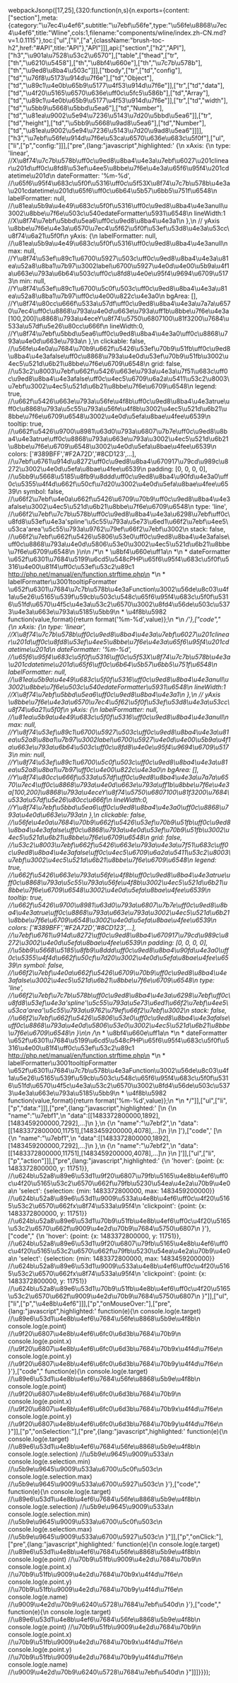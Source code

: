 webpackJsonp([17,25],{320:function(n,s){n.exports={content:["section"],meta:{category:"\u7ec4\u4ef6",subtitle:"\u7ebf\u56fe",type:"\u56fe\u8868\u7ec4\u4ef6",title:"Wline",cols:1,filename:"components/wline/index.zh-CN.md?v=1.0.1115"},toc:["ul",["li",["a",{className:"brush-toc-h2",href:"#API",title:"API"},"API"]]],api:["section",["h2","API"],["h3","\u901a\u7528\u53c2\u6570"],["table",["thead",["tr",["th","\u6210\u5458"],["th","\u8bf4\u660e"],["th","\u7c7b\u578b"],["th","\u9ed8\u8ba4\u503c"]]],["tbody",["tr",["td","config"],["td","\u76f8\u5173\u914d\u7f6e"],["td","Object"],["td","\u89c1\u4e0b\u65b9\u5177\u4f53\u914d\u7f6e"]],["tr",["td","data"],["td","\u4f20\u5165\u6570\u636e\uff0c\u5fc5\u586b"],["td","Array"],["td","\u89c1\u4e0b\u65b9\u5177\u4f53\u914d\u7f6e"]],["tr",["td","width"],["td","\u5bb9\u5668\u5bbd\u5ea6"],["td","Number"],["td","\u81ea\u9002\u5e94\u7236\u5143\u7d20\u5bbd\u5ea6"]],["tr",["td","height"],["td","\u5bb9\u5668\u9ad8\u5ea6"],["td","Number"],["td","\u81ea\u9002\u5e94\u7236\u5143\u7d20\u9ad8\u5ea6"]]]],["h3","\u7ebf\u56fe\u914d\u7f6e\u53ca\u6570\u636e\u683c\u5f0f"],["ul",["li",["p","config:"]]],["pre",{lang:"javascript",highlighted:'  <span class="token punctuation">{</span>\n    xAxis<span class="token punctuation">:</span> <span class="token punctuation">{</span>\n      type<span class="token punctuation">:</span> <span class="token string">\'linear\'</span><span class="token punctuation">,</span> <span class="token comment" spellcheck="true">//X\u8f74\u7c7b\u578b\uff0c\u9ed8\u8ba4\u4e3a\u7ebf\u6027\u201clinear\u201d\uff0c\u8fd8\u53ef\u4ee5\u8bbe\u7f6e\u4e3a\u65f6\u95f4\u201cdatetime\u201d</span>\n      dateFormatter<span class="token punctuation">:</span> <span class="token string">\'%m-%d\'</span><span class="token punctuation">,</span> <span class="token comment" spellcheck="true">//\u65f6\u95f4\u683c\u5f0f\u5316\uff0c\u5f53X\u8f74\u7c7b\u578b\u4e3a\u201cdatetime\u201d\u65f6\uff0c\u6b64\u5b57\u6bb5\u751f\u6548</span>\n      labelFormatter<span class="token punctuation">:</span> <span class="token keyword">null</span><span class="token punctuation">,</span> <span class="token comment" spellcheck="true">//\u81ea\u5b9a\u4e49\u683c\u5f0f\u5316\uff0c\u9ed8\u8ba4\u4e3anull\u3002\u8bbe\u7f6e\u503c\u540edateFormatter\u5931\u6548</span>\n      lineWidth<span class="token punctuation">:</span><span class="token number">1</span> <span class="token comment" spellcheck="true">//X\u8f74\u7ebf\u5bbd\u5ea6\uff0c\u9ed8\u8ba4\u4e3a1</span>\n    <span class="token punctuation">}</span><span class="token punctuation">,</span>\n    <span class="token comment" spellcheck="true">// yAxis \u8bbe\u7f6e\u4e3a\u6570\u7ec4\u5f62\u5f0f\u53ef\u53d8\u4e3a\u53cc\u8f74\u6a21\u5f0f</span>\n    yAxis<span class="token punctuation">:</span> <span class="token punctuation">{</span>\n      labelFormatter<span class="token punctuation">:</span> <span class="token keyword">null</span><span class="token punctuation">,</span> <span class="token comment" spellcheck="true">//\u81ea\u5b9a\u4e49\u683c\u5f0f\u5316\uff0c\u9ed8\u8ba4\u4e3anull</span>\n      max<span class="token punctuation">:</span> <span class="token keyword">null</span><span class="token punctuation">,</span> <span class="token comment" spellcheck="true">//Y\u8f74\u53ef\u89c1\u6700\u5927\u503c\uff0c\u9ed8\u8ba4\u4e3a\u81ea\u52a8\u8ba1\u7b97\u3002label\u6700\u5927\u4e0d\u4e00\u5b9a\u4f1a\u663e\u793a\u6b64\u503c\uff0c\u8fd8\u4e0e\u95f4\u9694\u6709\u5173</span>\n      min<span class="token punctuation">:</span> <span class="token keyword">null</span><span class="token punctuation">,</span>  <span class="token comment" spellcheck="true">//Y\u8f74\u53ef\u89c1\u6700\u5c0f\u503c\uff0c\u9ed8\u8ba4\u4e3a\u81ea\u52a8\u8ba1\u7b97\uff0c\u4e00\u822c\u4e3a0</span>\n      bgArea<span class="token punctuation">:</span> <span class="token punctuation">[</span><span class="token punctuation">]</span><span class="token punctuation">,</span> <span class="token comment" spellcheck="true">//Y\u8f74\u80cc\u666f\u533a\u57df\uff0c\u9ed8\u8ba4\u4e3a\u7a7a\u6570\u7ec4\uff0c\u8868\u793a\u4e0d\u663e\u793a\uff1b\u8bbe\u7f6e\u4e3a[100,200]\u8868\u793a\u4eceY\u8f74\u5750\u6807100\u81f3200\u7684\u533a\u57df\u5e26\u80cc\u666f</span>\n      lineWidth<span class="token punctuation">:</span><span class="token number">0</span><span class="token punctuation">,</span> <span class="token comment" spellcheck="true">//Y\u8f74\u7ebf\u5bbd\u5ea6\uff0c\u9ed8\u8ba4\u4e3a0\uff0c\u8868\u793a\u4e0d\u663e\u793a</span>\n    <span class="token punctuation">}</span><span class="token punctuation">,</span>\n    clickable<span class="token punctuation">:</span> <span class="token boolean">false</span><span class="token punctuation">,</span> <span class="token comment" spellcheck="true">//\u56fe\u4e0a\u7684\u70b9\u662f\u5426\u53ef\u70b9\u51fb\uff0c\u9ed8\u8ba4\u4e3afalse\uff0c\u8868\u793a\u4e0d\u53ef\u70b9\u51fb\u3002\u4ec5\u521d\u6b21\u8bbe\u7f6e\u6709\u6548</span>\n    grid<span class="token punctuation">:</span> <span class="token boolean">false</span><span class="token punctuation">,</span> <span class="token comment" spellcheck="true">//\u53c2\u8003\u7ebf\u662f\u5426\u663e\u793a\u4e3a\u7f51\u683c\uff0c\u9ed8\u8ba4\u4e3afalse\uff0c\u4ec5\u6709\u6a2a\u5411\u53c2\u8003\u7ebf\u3002\u4ec5\u521d\u6b21\u8bbe\u7f6e\u6709\u6548</span>\n    legend<span class="token punctuation">:</span> <span class="token boolean">true</span><span class="token punctuation">,</span> <span class="token comment" spellcheck="true">//\u662f\u5426\u663e\u793a\u56fe\u4f8b\uff0c\u9ed8\u8ba4\u4e3atrue\uff0c\u8868\u793a\u5c55\u793a\u56fe\u4f8b\u3002\u4ec5\u521d\u6b21\u8bbe\u7f6e\u6709\u6548\u3002\u4e0d\u5efa\u8bae\u4fee\u6539</span>\n    tooltip<span class="token punctuation">:</span> <span class="token boolean">true</span><span class="token punctuation">,</span> <span class="token comment" spellcheck="true">//\u662f\u5426\u9700\u8981\u63d0\u793a\u6807\u7b7e\uff0c\u9ed8\u8ba4\u4e3atrue\uff0c\u8868\u793a\u663e\u793a\u3002\u4ec5\u521d\u6b21\u8bbe\u7f6e\u6709\u6548\u3002\u4e0d\u5efa\u8bae\u4fee\u6539</span>\n    colors<span class="token punctuation">:</span> <span class="token punctuation">[</span><span class="token string">\'#389BFF\'</span><span class="token punctuation">,</span><span class="token string">\'#F2A72D\'</span><span class="token punctuation">,</span><span class="token string">\'#8CD123\'</span><span class="token punctuation">,</span><span class="token operator">...</span><span class="token punctuation">]</span><span class="token punctuation">,</span> <span class="token comment" spellcheck="true">//\u7ebf\u6761\u914d\u8272\uff0c\u9ed8\u8ba4\u670917\u79cd\u989c\u8272\u3002\u4e0d\u5efa\u8bae\u4fee\u6539</span>\n    padding<span class="token punctuation">:</span> <span class="token punctuation">[</span><span class="token number">0</span><span class="token punctuation">,</span> <span class="token number">0</span><span class="token punctuation">,</span> <span class="token number">0</span><span class="token punctuation">,</span> <span class="token number">0</span><span class="token punctuation">]</span><span class="token punctuation">,</span> <span class="token comment" spellcheck="true">//\u5bb9\u5668\u5185\u8fb9\u8ddd\uff0c\u9ed8\u8ba4\u90fd\u4e3a0\uff0c\u5355\u4f4d\u662f\u50cf\u7d20\u3002\u4e0d\u5efa\u8bae\u4fee\u6539</span>\n    symbol<span class="token punctuation">:</span> <span class="token boolean">false</span><span class="token punctuation">,</span> <span class="token comment" spellcheck="true">//\u66f2\u7ebf\u4e0a\u662f\u5426\u6709\u70b9\uff0c\u9ed8\u8ba4\u4e3afalse\u3002\u4ec5\u521d\u6b21\u8bbe\u7f6e\u6709\u6548</span>\n    type<span class="token punctuation">:</span> <span class="token string">\'line\'</span><span class="token punctuation">,</span> <span class="token comment" spellcheck="true">//\u66f2\u7ebf\u7c7b\u578b\uff0c\u9ed8\u8ba4\u4e3a\u6298\u7ebf\uff0c\u8fd8\u53ef\u4e3a\'spline\'\u5c55\u793a\u5e73\u6ed1\u66f2\u7ebf\u4ee5\u53ca\'area\'\u5c55\u793a\u9762\u79ef\u66f2\u7ebf\u3002</span>\n    stack<span class="token punctuation">:</span> <span class="token boolean">false</span><span class="token punctuation">,</span> <span class="token comment" spellcheck="true">//\u66f2\u7ebf\u662f\u5426\u5806\u53e0\uff0c\u9ed8\u8ba4\u4e3afalse\uff0c\u8868\u793a\u4e0d\u5806\u53e0\u3002\u4ec5\u521d\u6b21\u8bbe\u7f6e\u6709\u6548</span>\n  <span class="token punctuation">}</span>\n\n  <span class="token comment" spellcheck="true">/*\n   * \u8bf4\u660e\uff1a\n   *\n   * dateFormatter \u652f\u6301\u7684\u5199\u6cd5\u548cPHP\u65f6\u95f4\u683c\u5f0f\u5316\u4e00\u81f4\uff0c\u53ef\u53c2\u89c1 http://php.net/manual/en/function.strftime.php\n   *\n   * labelFormatter\u3001tooltipFormatter \u652f\u6301\u7684\u7c7b\u578b\u4e3aFunction\u3002\u56de\u8c03\u4f1a\u5e26\u5165\u539f\u59cb\u503c\u548c\u65f6\u95f4\u683c\u5f0f\u5316\u51fd\u6570\u4f5c\u4e3a\u53c2\u6570\u3002\u8fd4\u56de\u503c\u5373\u4e3a\u663e\u793a\u5185\u5bb9\n   * \u4f8b\u5982 function(value,format){return format(\'%m-%d\',value)};\n   *\n   */</span>'},["code","  {\n    xAxis: {\n      type: 'linear', //X\u8f74\u7c7b\u578b\uff0c\u9ed8\u8ba4\u4e3a\u7ebf\u6027\u201clinear\u201d\uff0c\u8fd8\u53ef\u4ee5\u8bbe\u7f6e\u4e3a\u65f6\u95f4\u201cdatetime\u201d\n      dateFormatter: '%m-%d', //\u65f6\u95f4\u683c\u5f0f\u5316\uff0c\u5f53X\u8f74\u7c7b\u578b\u4e3a\u201cdatetime\u201d\u65f6\uff0c\u6b64\u5b57\u6bb5\u751f\u6548\n      labelFormatter: null, //\u81ea\u5b9a\u4e49\u683c\u5f0f\u5316\uff0c\u9ed8\u8ba4\u4e3anull\u3002\u8bbe\u7f6e\u503c\u540edateFormatter\u5931\u6548\n      lineWidth:1 //X\u8f74\u7ebf\u5bbd\u5ea6\uff0c\u9ed8\u8ba4\u4e3a1\n    },\n    // yAxis \u8bbe\u7f6e\u4e3a\u6570\u7ec4\u5f62\u5f0f\u53ef\u53d8\u4e3a\u53cc\u8f74\u6a21\u5f0f\n    yAxis: {\n      labelFormatter: null, //\u81ea\u5b9a\u4e49\u683c\u5f0f\u5316\uff0c\u9ed8\u8ba4\u4e3anull\n      max: null, //Y\u8f74\u53ef\u89c1\u6700\u5927\u503c\uff0c\u9ed8\u8ba4\u4e3a\u81ea\u52a8\u8ba1\u7b97\u3002label\u6700\u5927\u4e0d\u4e00\u5b9a\u4f1a\u663e\u793a\u6b64\u503c\uff0c\u8fd8\u4e0e\u95f4\u9694\u6709\u5173\n      min: null,  //Y\u8f74\u53ef\u89c1\u6700\u5c0f\u503c\uff0c\u9ed8\u8ba4\u4e3a\u81ea\u52a8\u8ba1\u7b97\uff0c\u4e00\u822c\u4e3a0\n      bgArea: [], //Y\u8f74\u80cc\u666f\u533a\u57df\uff0c\u9ed8\u8ba4\u4e3a\u7a7a\u6570\u7ec4\uff0c\u8868\u793a\u4e0d\u663e\u793a\uff1b\u8bbe\u7f6e\u4e3a[100,200]\u8868\u793a\u4eceY\u8f74\u5750\u6807100\u81f3200\u7684\u533a\u57df\u5e26\u80cc\u666f\n      lineWidth:0, //Y\u8f74\u7ebf\u5bbd\u5ea6\uff0c\u9ed8\u8ba4\u4e3a0\uff0c\u8868\u793a\u4e0d\u663e\u793a\n    },\n    clickable: false, //\u56fe\u4e0a\u7684\u70b9\u662f\u5426\u53ef\u70b9\u51fb\uff0c\u9ed8\u8ba4\u4e3afalse\uff0c\u8868\u793a\u4e0d\u53ef\u70b9\u51fb\u3002\u4ec5\u521d\u6b21\u8bbe\u7f6e\u6709\u6548\n    grid: false, //\u53c2\u8003\u7ebf\u662f\u5426\u663e\u793a\u4e3a\u7f51\u683c\uff0c\u9ed8\u8ba4\u4e3afalse\uff0c\u4ec5\u6709\u6a2a\u5411\u53c2\u8003\u7ebf\u3002\u4ec5\u521d\u6b21\u8bbe\u7f6e\u6709\u6548\n    legend: true, //\u662f\u5426\u663e\u793a\u56fe\u4f8b\uff0c\u9ed8\u8ba4\u4e3atrue\uff0c\u8868\u793a\u5c55\u793a\u56fe\u4f8b\u3002\u4ec5\u521d\u6b21\u8bbe\u7f6e\u6709\u6548\u3002\u4e0d\u5efa\u8bae\u4fee\u6539\n    tooltip: true, //\u662f\u5426\u9700\u8981\u63d0\u793a\u6807\u7b7e\uff0c\u9ed8\u8ba4\u4e3atrue\uff0c\u8868\u793a\u663e\u793a\u3002\u4ec5\u521d\u6b21\u8bbe\u7f6e\u6709\u6548\u3002\u4e0d\u5efa\u8bae\u4fee\u6539\n    colors: ['#389BFF','#F2A72D','#8CD123',...], //\u7ebf\u6761\u914d\u8272\uff0c\u9ed8\u8ba4\u670917\u79cd\u989c\u8272\u3002\u4e0d\u5efa\u8bae\u4fee\u6539\n    padding: [0, 0, 0, 0], //\u5bb9\u5668\u5185\u8fb9\u8ddd\uff0c\u9ed8\u8ba4\u90fd\u4e3a0\uff0c\u5355\u4f4d\u662f\u50cf\u7d20\u3002\u4e0d\u5efa\u8bae\u4fee\u6539\n    symbol: false, //\u66f2\u7ebf\u4e0a\u662f\u5426\u6709\u70b9\uff0c\u9ed8\u8ba4\u4e3afalse\u3002\u4ec5\u521d\u6b21\u8bbe\u7f6e\u6709\u6548\n    type: 'line', //\u66f2\u7ebf\u7c7b\u578b\uff0c\u9ed8\u8ba4\u4e3a\u6298\u7ebf\uff0c\u8fd8\u53ef\u4e3a'spline'\u5c55\u793a\u5e73\u6ed1\u66f2\u7ebf\u4ee5\u53ca'area'\u5c55\u793a\u9762\u79ef\u66f2\u7ebf\u3002\n    stack: false, //\u66f2\u7ebf\u662f\u5426\u5806\u53e0\uff0c\u9ed8\u8ba4\u4e3afalse\uff0c\u8868\u793a\u4e0d\u5806\u53e0\u3002\u4ec5\u521d\u6b21\u8bbe\u7f6e\u6709\u6548\n  }\n\n  /*\n   * \u8bf4\u660e\uff1a\n   *\n   * dateFormatter \u652f\u6301\u7684\u5199\u6cd5\u548cPHP\u65f6\u95f4\u683c\u5f0f\u5316\u4e00\u81f4\uff0c\u53ef\u53c2\u89c1 http://php.net/manual/en/function.strftime.php\n   *\n   * labelFormatter\u3001tooltipFormatter \u652f\u6301\u7684\u7c7b\u578b\u4e3aFunction\u3002\u56de\u8c03\u4f1a\u5e26\u5165\u539f\u59cb\u503c\u548c\u65f6\u95f4\u683c\u5f0f\u5316\u51fd\u6570\u4f5c\u4e3a\u53c2\u6570\u3002\u8fd4\u56de\u503c\u5373\u4e3a\u663e\u793a\u5185\u5bb9\n   * \u4f8b\u5982 function(value,format){return format('%m-%d',value)};\n   *\n   */"]],["ul",["li",["p","data:"]]],["pre",{lang:"javascript",highlighted:'  <span class="token punctuation">[</span>\n    <span class="token punctuation">{</span>\n      <span class="token string">"name"</span><span class="token punctuation">:</span><span class="token string">"\u7ebf1"</span><span class="token punctuation">,</span>\n      <span class="token string">"data"</span><span class="token punctuation">:</span><span class="token punctuation">[</span><span class="token punctuation">[</span><span class="token number">1483372800000</span><span class="token punctuation">,</span><span class="token number">1892</span><span class="token punctuation">]</span><span class="token punctuation">,</span><span class="token punctuation">[</span><span class="token number">1483459200000</span><span class="token punctuation">,</span><span class="token number">7292</span><span class="token punctuation">]</span><span class="token punctuation">,</span><span class="token operator">...</span><span class="token punctuation">]</span>\n    <span class="token punctuation">}</span><span class="token punctuation">,</span>\n    <span class="token punctuation">{</span>\n      <span class="token string">"name"</span><span class="token punctuation">:</span><span class="token string">"\u7ebf2"</span><span class="token punctuation">,</span>\n      <span class="token string">"data"</span><span class="token punctuation">:</span><span class="token punctuation">[</span><span class="token punctuation">[</span><span class="token number">1483372800000</span><span class="token punctuation">,</span><span class="token number">11751</span><span class="token punctuation">]</span><span class="token punctuation">,</span><span class="token punctuation">[</span><span class="token number">1483459200000</span><span class="token punctuation">,</span><span class="token number">4078</span><span class="token punctuation">]</span><span class="token punctuation">,</span><span class="token operator">...</span><span class="token punctuation">]</span>\n    <span class="token punctuation">}</span>\n  <span class="token punctuation">]</span>'},["code",'  [\n    {\n      "name":"\u7ebf1",\n      "data":[[1483372800000,1892],[1483459200000,7292],...]\n    },\n    {\n      "name":"\u7ebf2",\n      "data":[[1483372800000,11751],[1483459200000,4078],...]\n    }\n  ]']],["ul",["li",["p","action"]]],["pre",{lang:"javascript",highlighted:'  <span class="token punctuation">{</span>\n    <span class="token string">\'hover\'</span><span class="token punctuation">:</span> <span class="token punctuation">{</span>point<span class="token punctuation">:</span> <span class="token punctuation">{</span>x<span class="token punctuation">:</span> <span class="token number">1483372800000</span><span class="token punctuation">,</span> y<span class="token punctuation">:</span> <span class="token number">11751</span><span class="token punctuation">}</span><span class="token punctuation">}</span><span class="token punctuation">,</span> <span class="token comment" spellcheck="true">//\u624b\u52a8\u89e6\u53d1\u9f20\u6807\u79fb\u5165\u4e8b\u4ef6\uff0c\u4f20\u5165\u53c2\u6570\u662f\u79fb\u5230\u54ea\u4e2a\u70b9\u4e0a</span>\n    <span class="token string">\'select\'</span><span class="token punctuation">:</span> <span class="token punctuation">{</span>selection<span class="token punctuation">:</span> <span class="token punctuation">{</span>min<span class="token punctuation">:</span> <span class="token number">1483372800000</span><span class="token punctuation">,</span> max<span class="token punctuation">:</span> <span class="token number">1483459200000</span><span class="token punctuation">}</span><span class="token punctuation">}</span> <span class="token comment" spellcheck="true">//\u624b\u52a8\u89e6\u53d1\u9009\u533a\u4e8b\u4ef6\uff0c\u4f20\u5165\u53c2\u6570\u662fx\u8f74\u533a\u95f4</span>\n    <span class="token string">\'clickpoint\'</span><span class="token punctuation">:</span> <span class="token punctuation">{</span>point<span class="token punctuation">:</span> <span class="token punctuation">{</span>x<span class="token punctuation">:</span> <span class="token number">1483372800000</span><span class="token punctuation">,</span> y<span class="token punctuation">:</span> <span class="token number">11751</span><span class="token punctuation">}</span><span class="token punctuation">}</span> <span class="token comment" spellcheck="true">//\u624b\u52a8\u89e6\u53d1\u70b9\u51fb\u4e8b\u4ef6\uff0c\u4f20\u5165\u53c2\u6570\u662f\u9009\u4e2d\u70b9\u7684\u5750\u6807</span>\n  <span class="token punctuation">}</span>'},["code","  {\n    'hover': {point: {x: 1483372800000, y: 11751}}, //\u624b\u52a8\u89e6\u53d1\u9f20\u6807\u79fb\u5165\u4e8b\u4ef6\uff0c\u4f20\u5165\u53c2\u6570\u662f\u79fb\u5230\u54ea\u4e2a\u70b9\u4e0a\n    'select': {selection: {min: 1483372800000, max: 1483459200000}} //\u624b\u52a8\u89e6\u53d1\u9009\u533a\u4e8b\u4ef6\uff0c\u4f20\u5165\u53c2\u6570\u662fx\u8f74\u533a\u95f4\n    'clickpoint': {point: {x: 1483372800000, y: 11751}} //\u624b\u52a8\u89e6\u53d1\u70b9\u51fb\u4e8b\u4ef6\uff0c\u4f20\u5165\u53c2\u6570\u662f\u9009\u4e2d\u70b9\u7684\u5750\u6807\n  }"]],["ul",["li",["p","\u4e8b\u4ef6"]]],["p","onMouseOver:"],["pre",{lang:"javascript",highlighted:'  <span class="token keyword">function</span><span class="token punctuation">(</span>e<span class="token punctuation">)</span><span class="token punctuation">{</span>\n    console<span class="token punctuation">.</span><span class="token function">log</span><span class="token punctuation">(</span>e<span class="token punctuation">.</span>target<span class="token punctuation">)</span> <span class="token comment" spellcheck="true">//\u89e6\u53d1\u4e8b\u4ef6\u7684\u56fe\u8868\u5b9e\u4f8b</span>\n    console<span class="token punctuation">.</span><span class="token function">log</span><span class="token punctuation">(</span>e<span class="token punctuation">.</span>point<span class="token punctuation">)</span> <span class="token comment" spellcheck="true">//\u9f20\u6807\u4e8b\u4ef6\u6fc0\u6d3b\u7684\u70b9</span>\n    console<span class="token punctuation">.</span><span class="token function">log</span><span class="token punctuation">(</span>e<span class="token punctuation">.</span>point<span class="token punctuation">.</span>x<span class="token punctuation">)</span> <span class="token comment" spellcheck="true">//\u9f20\u6807\u4e8b\u4ef6\u6fc0\u6d3b\u7684\u70b9x\u4f4d\u7f6e</span>\n    console<span class="token punctuation">.</span><span class="token function">log</span><span class="token punctuation">(</span>e<span class="token punctuation">.</span>point<span class="token punctuation">.</span>y<span class="token punctuation">)</span> <span class="token comment" spellcheck="true">//\u9f20\u6807\u4e8b\u4ef6\u6fc0\u6d3b\u7684\u70b9y\u4f4d\u7f6e</span>\n  <span class="token punctuation">}</span>'},["code","  function(e){\n    console.log(e.target) //\u89e6\u53d1\u4e8b\u4ef6\u7684\u56fe\u8868\u5b9e\u4f8b\n    console.log(e.point) //\u9f20\u6807\u4e8b\u4ef6\u6fc0\u6d3b\u7684\u70b9\n    console.log(e.point.x) //\u9f20\u6807\u4e8b\u4ef6\u6fc0\u6d3b\u7684\u70b9x\u4f4d\u7f6e\n    console.log(e.point.y) //\u9f20\u6807\u4e8b\u4ef6\u6fc0\u6d3b\u7684\u70b9y\u4f4d\u7f6e\n  }"]],["p","onSelection:"],["pre",{lang:"javascript",highlighted:'  <span class="token keyword">function</span><span class="token punctuation">(</span>e<span class="token punctuation">)</span><span class="token punctuation">{</span>\n    console<span class="token punctuation">.</span><span class="token function">log</span><span class="token punctuation">(</span>e<span class="token punctuation">.</span>target<span class="token punctuation">)</span> <span class="token comment" spellcheck="true">//\u89e6\u53d1\u4e8b\u4ef6\u7684\u56fe\u8868\u5b9e\u4f8b</span>\n    console<span class="token punctuation">.</span><span class="token function">log</span><span class="token punctuation">(</span>e<span class="token punctuation">.</span>selection<span class="token punctuation">)</span> <span class="token comment" spellcheck="true">//\u5b9e\u9645\u9009\u533a</span>\n    console<span class="token punctuation">.</span><span class="token function">log</span><span class="token punctuation">(</span>e<span class="token punctuation">.</span>selection<span class="token punctuation">.</span>min<span class="token punctuation">)</span> <span class="token comment" spellcheck="true">//\u5b9e\u9645\u9009\u533a\u6700\u5c0f\u503c</span>\n    console<span class="token punctuation">.</span><span class="token function">log</span><span class="token punctuation">(</span>e<span class="token punctuation">.</span>selection<span class="token punctuation">.</span>max<span class="token punctuation">)</span> <span class="token comment" spellcheck="true">//\u5b9e\u9645\u9009\u533a\u6700\u5927\u503c</span>\n  <span class="token punctuation">}</span>'},["code","  function(e){\n    console.log(e.target) //\u89e6\u53d1\u4e8b\u4ef6\u7684\u56fe\u8868\u5b9e\u4f8b\n    console.log(e.selection) //\u5b9e\u9645\u9009\u533a\n    console.log(e.selection.min) //\u5b9e\u9645\u9009\u533a\u6700\u5c0f\u503c\n    console.log(e.selection.max) //\u5b9e\u9645\u9009\u533a\u6700\u5927\u503c\n  }"]],["p","onClick:"],["pre",{lang:"javascript",highlighted:'  <span class="token keyword">function</span><span class="token punctuation">(</span>e<span class="token punctuation">)</span><span class="token punctuation">{</span>\n    console<span class="token punctuation">.</span><span class="token function">log</span><span class="token punctuation">(</span>e<span class="token punctuation">.</span>target<span class="token punctuation">)</span> <span class="token comment" spellcheck="true">//\u89e6\u53d1\u4e8b\u4ef6\u7684\u56fe\u8868\u5b9e\u4f8b</span>\n    console<span class="token punctuation">.</span><span class="token function">log</span><span class="token punctuation">(</span>e<span class="token punctuation">.</span>point<span class="token punctuation">)</span> <span class="token comment" spellcheck="true">//\u70b9\u51fb\u9009\u4e2d\u7684\u70b9</span>\n    console<span class="token punctuation">.</span><span class="token function">log</span><span class="token punctuation">(</span>e<span class="token punctuation">.</span>point<span class="token punctuation">.</span>x<span class="token punctuation">)</span> <span class="token comment" spellcheck="true">//\u70b9\u51fb\u9009\u4e2d\u7684\u70b9x\u4f4d\u7f6e</span>\n    console<span class="token punctuation">.</span><span class="token function">log</span><span class="token punctuation">(</span>e<span class="token punctuation">.</span>point<span class="token punctuation">.</span>y<span class="token punctuation">)</span> <span class="token comment" spellcheck="true">//\u70b9\u51fb\u9009\u4e2d\u7684\u70b9y\u4f4d\u7f6e</span>\n    console<span class="token punctuation">.</span><span class="token function">log</span><span class="token punctuation">(</span>e<span class="token punctuation">.</span>name<span class="token punctuation">)</span> <span class="token comment" spellcheck="true">//\u9009\u4e2d\u70b9\u6240\u5728\u7684\u7ebf\u540d</span>\n  <span class="token punctuation">}</span>'},["code","  function(e){\n    console.log(e.target) //\u89e6\u53d1\u4e8b\u4ef6\u7684\u56fe\u8868\u5b9e\u4f8b\n    console.log(e.point) //\u70b9\u51fb\u9009\u4e2d\u7684\u70b9\n    console.log(e.point.x) //\u70b9\u51fb\u9009\u4e2d\u7684\u70b9x\u4f4d\u7f6e\n    console.log(e.point.y) //\u70b9\u51fb\u9009\u4e2d\u7684\u70b9y\u4f4d\u7f6e\n    console.log(e.name) //\u9009\u4e2d\u70b9\u6240\u5728\u7684\u7ebf\u540d\n  }"]]]}}});